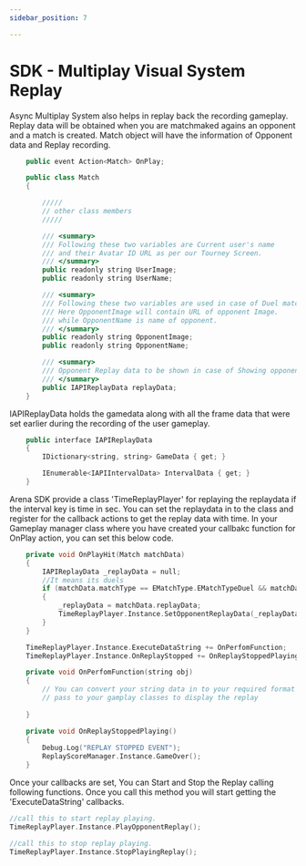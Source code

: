 ```yaml
---
sidebar_position: 7

---
```


# SDK - Multiplay Visual System Replay

Async Multiplay System also helps in replay back the recording gameplay. Replay data will be obtained when you are matchmaked agains an opponent and a match is created. Match object will have the information of Opponent data and Replay recording.

``` cpp
    public event Action<Match> OnPlay;

    public class Match
    {

        /////
        // other class members
        /////

        /// <summary>
        /// Following these two variables are Current user's name
        /// and their Avatar ID URL as per our Tourney Screen.
        /// </summary>
        public readonly string UserImage;
        public readonly string UserName;

        /// <summary>
        /// Following these two variables are used in case of Duel match.
        /// Here OpponentImage will contain URL of opponent Image.
        /// while OpponentName is name of opponent.
        /// </summary>
        public readonly string OpponentImage;
        public readonly string OpponentName;

        /// <summary>
        /// Opponent Replay data to be shown in case of Showing opponent play data in duel play UI.
        /// </summary>
        public IAPIReplayData replayData;
    }
```

IAPIReplayData holds the gamedata along with all the frame data that were set earlier during the recording of the user gameplay.

```cpp
    public interface IAPIReplayData
    {
        IDictionary<string, string> GameData { get; }

        IEnumerable<IAPIIntervalData> IntervalData { get; }
    }
```

Arena SDK provide a class 'TimeReplayPlayer' for replaying the replaydata if the interval key is time in sec. You can set the replaydata in to the class and register for the callback actions to get the replay data with time. In your Gameplay manager class where you have created your callbakc function for OnPlay action, you can set this below code.

```cpp
    private void OnPlayHit(Match matchData)
    {
        IAPIReplayData _replayData = null;
        //It means its duels
        if (matchData.matchType == EMatchType.EMatchTypeDuel && matchData.replayData != null)
        {
            _replayData = matchData.replayData;
            TimeReplayPlayer.Instance.SetOpponentReplayData(_replayData);
        }
    }
```


```cpp
    TimeReplayPlayer.Instance.ExecuteDataString += OnPerfomFunction;
    TimeReplayPlayer.Instance.OnReplayStopped += OnReplayStoppedPlaying;

    private void OnPerfomFunction(string obj)
    {
        // You can convert your string data in to your required format and use them to 
        // pass to your gamplay classes to display the replay
 
    }

    private void OnReplayStoppedPlaying()
    {
        Debug.Log("REPLAY STOPPED EVENT");
        ReplayScoreManager.Instance.GameOver();
    }
```

Once your callbacks are set, You can Start and Stop the Replay calling following functions. Once you call this method you will start getting the 'ExecuteDataString' callbacks.

```cpp
//call this to start replay playing. 
TimeReplayPlayer.Instance.PlayOpponentReplay();

//call this to stop replay playing. 
TimeReplayPlayer.Instance.StopPlayingReplay();

```